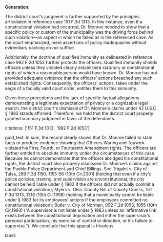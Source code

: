 **Generation:**

The district court's judgment is further supported by the principles articulated in reference case 151 F.3d 1313. In this instance, even if a constitutional violation had occurred, Dr. Monroe needed to show that a specific policy or custom of the municipality was the driving force behind such violation—an aspect in which he failed as in the referenced case. As the court emphasized, mere assertions of policy inadequacies without evidentiary backing do not suffice.

Additionally, the doctrine of qualified immunity as delineated in reference case 992 F.2d 1053 further protects the officers. Qualified immunity shields officials unless they violated clearly established statutory or constitutional rights of which a reasonable person would have known. Dr. Monroe has not provided adequate evidence that the officers' actions breached any such established rights. Consequently, the officers' actions, taken under the aegis of a facially valid court order, entitles them to this immunity.

Given these precedents and the lack of specific factual allegations demonstrating a legitimate expectation of privacy or a cognizable legal search, the district court's dismissal of Dr. Monroe's claims under 42 U.S.C. § 1983 stands affirmed. Therefore, we hold that the district court properly granted summary judgment in favor of the defendants.

citations: ['151 F.3d 1313', '992 F.2d 1053']

gold_text: In sum, the record clearly shows that Dr. Monroe failed to state facts or produce evidence showing that Officers Waring and Touwick violated his First, Fourth, or Fourteenth Amendment rights. The officers are further entitled to absolute immunity under the circumstances of this case. Because he cannot demonstrate that the officers abridged his constitutional rights, the district court also properly dismissed Dr. Monroe’s claims against the Pueblo Police Department and Chief Billings. See Trigalet v. City of Tulsa, 289 F.3d 1150, 1155-56 (10th Cir.2001) (holding that even if a city’s police policies, training, and supervision are unconstitutional, the city cannot be held liable under § 1983 if the officers did not actually commit a constitutional violation); Myers v. Okla. County Bd. of County Com’rs, 151 F.3d 1313, 1316 (10th Cir.1998) (holding that a municipality cannot be liable under § 1983 for its employees’ actions if the employees committed no constitutional violation); Butler v. City of Norman, 992 F.2d 1053, 1055 (10th Cir.1993) (“A supervisor is not liable under § 1983 unless an ‘affirmative link’ exists between the constitutional deprivation and either the supervisor’s personal participation, his exercise of control or direction, or his failure to supervise.”). We conclude that this appeal is frivolous.

label: 